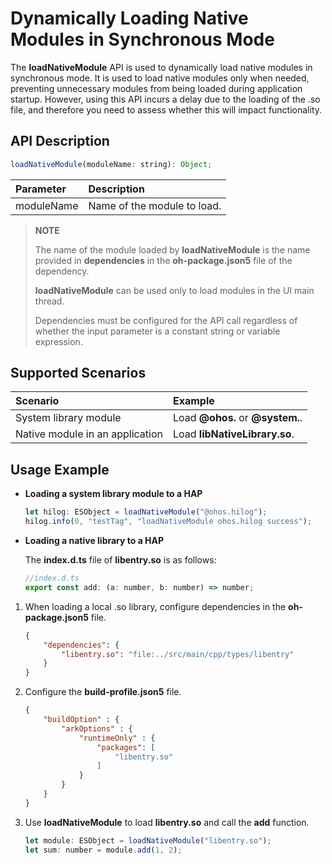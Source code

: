 # Dynamically Loading Native Modules in Synchronous Mode

The **loadNativeModule** API is used to dynamically load native modules in synchronous mode. It is used to load native modules only when needed, preventing unnecessary modules from being loaded during application startup. However, using this API incurs a delay due to the loading of the .so file, and therefore you need to assess whether this will impact functionality.

## API Description

```js
loadNativeModule(moduleName: string): Object;
```

| Parameter           | Description         |
| :------------- | :----------------------------- |
| moduleName            | Name of the module to load.      |

> **NOTE**
>
> The name of the module loaded by **loadNativeModule** is the name provided in **dependencies** in the **oh-package.json5** file of the dependency.
>
> **loadNativeModule** can be used only to load modules in the UI main thread.
>
> Dependencies must be configured for the API call regardless of whether the input parameter is a constant string or variable expression.

## Supported Scenarios

| Scenario           | Example          | 
| :------------- | :----------------------------- | 
| System library module       | Load **@ohos.** or **@system.**.       | 
| Native module in an application| Load **libNativeLibrary.so**.|

## Usage Example

- **Loading a system library module to a HAP**

  ```js
  let hilog: ESObject = loadNativeModule("@ohos.hilog");
  hilog.info(0, "testTag", "loadNativeModule ohos.hilog success");
  ```

- **Loading a native library to a HAP**

  The **index.d.ts** file of **libentry.so** is as follows:

  ```javascript
  //index.d.ts
  export const add: (a: number, b: number) => number;
  ```

1. When loading a local .so library, configure dependencies in the **oh-package.json5** file.

   ```json
   {
       "dependencies": {
           "libentry.so": "file:../src/main/cpp/types/libentry"
       }
   }
   ```

2. Configure the **build-profile.json5** file.

   ```json
   {
       "buildOption" : {
           "arkOptions" : {
               "runtimeOnly" : {
                   "packages": [
                       "libentry.so"
                   ]
               }
           }
       }
   }
   ```

3. Use **loadNativeModule** to load **libentry.so** and call the **add** function.

   ```js
   let module: ESObject = loadNativeModule("libentry.so");
   let sum: number = module.add(1, 2);
   ```